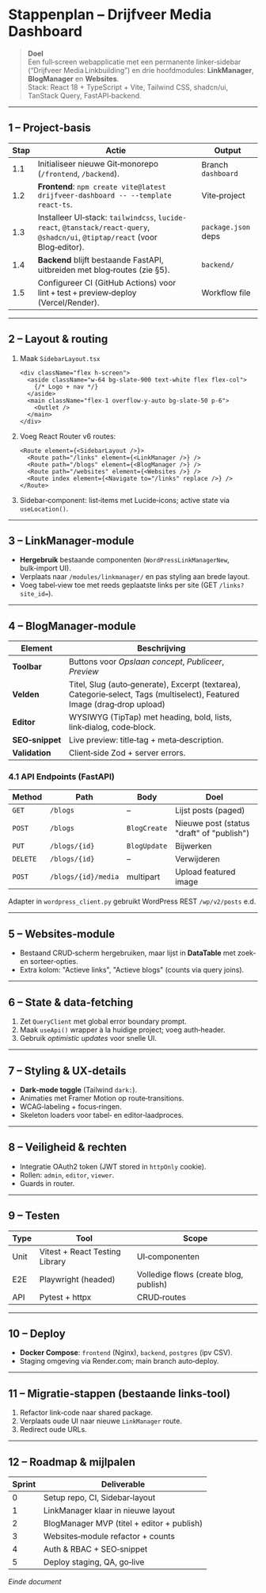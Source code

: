 # Stappenplan – Drijfveer Media Dashboard

> **Doel**  
> Een full‑screen webapplicatie met een permanente linker‑sidebar (“Drijfveer Media Linkbuilding”) en drie hoofdmodules: **LinkManager**, **BlogManager** en **Websites**.  
> Stack: React 18 + TypeScript + Vite, Tailwind CSS, shadcn/ui, TanStack Query, FastAPI‑backend.

---

## 1 – Project‑basis

| Stap | Actie | Output |
|------|-------|--------|
| 1.1 | Initialiseer nieuwe Git‑monorepo (`/frontend`, `/backend`). | Branch `dashboard` |
| 1.2 | **Frontend**: `npm create vite@latest drijfveer-dashboard -- --template react-ts`. | Vite‑project |
| 1.3 | Installeer UI‑stack: `tailwindcss`, `lucide-react`, `@tanstack/react-query`, `@shadcn/ui`, `@tiptap/react` (voor Blog‑editor). | `package.json` deps |
| 1.4 | **Backend** blijft bestaande FastAPI, uitbreiden met blog‑routes (zie §5). | `backend/` |
| 1.5 | Configureer CI (GitHub Actions) voor lint + test + preview‑deploy (Vercel/Render). | Workflow file |

---

## 2 – Layout & routing

1. Maak `SidebarLayout.tsx`  
   ```tsx
   <div className="flex h-screen">
     <aside className="w-64 bg-slate-900 text-white flex flex-col">
       {/* Logo + nav */}
     </aside>
     <main className="flex-1 overflow-y-auto bg-slate-50 p-6">
       <Outlet />
     </main>
   </div>
   ```
2. Voeg React Router v6 routes:
   ```tsx
   <Route element={<SidebarLayout />}>  
     <Route path="/links" element={<LinkManager />} />  
     <Route path="/blogs" element={<BlogManager />} />  
     <Route path="/websites" element={<Websites />} />  
     <Route index element={<Navigate to="/links" replace />} />  
   </Route>
   ```
3. Sidebar‑component: list‐items met Lucide‑icons; active state via `useLocation()`.

---

## 3 – LinkManager‑module

* **Hergebruik** bestaande componenten (`WordPressLinkManagerNew`, bulk‑import UI).  
* Verplaats naar `/modules/linkmanager/` en pas styling aan brede layout.  
* Voeg tabel‐view toe met reeds geplaatste links per site (GET `/links?site_id=`).

---

## 4 – BlogManager‑module

| Element | Beschrijving |
|---------|--------------|
| **Toolbar** | Buttons voor *Opslaan concept*, *Publiceer*, *Preview* |
| **Velden** | Titel, Slug (auto‐generate), Excerpt (textarea), Categorie‑select, Tags (multiselect), Featured Image (drag‑drop upload) |
| **Editor** | WYSIWYG (TipTap) met heading, bold, lists, link‑dialog, code‑block. |
| **SEO‑snippet** | Live preview: title‑tag + meta‑description. |
| **Validation** | Client‑side Zod + server errors. |

### 4.1 API Endpoints (FastAPI)

| Method | Path | Body | Doel |
|--------|------|------|------|
| `GET` | `/blogs` | – | Lijst posts (paged) |
| `POST` | `/blogs` | `BlogCreate` | Nieuwe post (status "draft" of "publish") |
| `PUT` | `/blogs/{id}` | `BlogUpdate` | Bijwerken |
| `DELETE` | `/blogs/{id}` | – | Verwijderen |
| `POST` | `/blogs/{id}/media` | multipart | Upload featured image |

Adapter in `wordpress_client.py` gebruikt WordPress REST `/wp/v2/posts` e.d.

---

## 5 – Websites‑module

* Bestaand CRUD‑scherm hergebruiken, maar lijst in **DataTable** met zoek‐ en sorteer‑opties.  
* Extra kolom: "Actieve links", "Actieve blogs" (counts via query joins).

---

## 6 – State & data‑fetching

1. Zet `QueryClient` met global error boundary prompt.  
2. Maak `useApi()` wrapper à la huidige project; voeg auth‑header.  
3. Gebruik *optimistic updates* voor snelle UI.

---

## 7 – Styling & UX‑details

* **Dark‑mode toggle** (Tailwind `dark:`).  
* Animaties met Framer Motion op route‑transitions.  
* WCAG‑labeling + focus‑ringen.  
* Skeleton loaders voor tabel‐ en editor‑laadproces.

---

## 8 – Veiligheid & rechten

* Integratie OAuth2 token (JWT stored in `httpOnly` cookie).  
* Rollen: `admin`, `editor`, `viewer`.  
* Guards in router.

---

## 9 – Testen

| Type | Tool | Scope |
|------|------|-------|
| Unit | Vitest + React Testing Library | UI‑componenten |
| E2E | Playwright (headed) | Volledige flows (create blog, publish) |
| API | Pytest + httpx | CRUD‑routes |

---

## 10 – Deploy

* **Docker Compose**: `frontend` (Nginx), `backend`, `postgres` (ipv CSV).  
* Staging omgeving via Render.com; main branch auto‑deploy.

---

## 11 – Migratie‑stappen (bestaande links‑tool)

1. Refactor link‑code naar shared package.  
2. Verplaats oude UI naar nieuwe `LinkManager` route.  
3. Redirect oude URLs.

---

## 12 – Roadmap & mijlpalen

| Sprint | Deliverable |
|--------|-------------|
| 0 | Setup repo, CI, Sidebar‑layout |
| 1 | LinkManager klaar in nieuwe layout |
| 2 | BlogManager MVP (titel + editor + publish) |
| 3 | Websites‑module refactor + counts |
| 4 | Auth & RBAC + SEO‑snippet |
| 5 | Deploy staging, QA, go‑live |

_Einde document_

